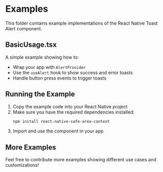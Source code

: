 # Examples

This folder contains example implementations of the React Native Toast Alert component.

## BasicUsage.tsx

A simple example showing how to:
- Wrap your app with `AlertProvider`
- Use the `useAlert` hook to show success and error toasts
- Handle button press events to trigger toasts

## Running the Example

1. Copy the example code into your React Native project
2. Make sure you have the required dependencies installed:
   ```bash
   npm install react-native-safe-area-context
   ```
3. Import and use the component in your app

## More Examples

Feel free to contribute more examples showing different use cases and customizations!

